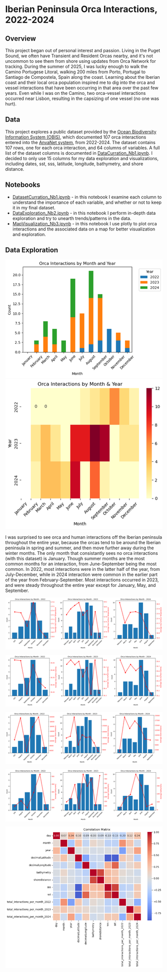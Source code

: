 # Iberian Peninsula Orca Interactions, 2022-2024
## Overview
This project began out of personal interest and passion. Living in the Puget Sound, we often have Transient and Resident Orcas nearby, and it's not uncommon to see them from shore using updates from Orca Network for tracking. During the summer of 2025, I was lucky enough to walk the Camino Portugese Litoral, walking 200 miles from Porto, Portugal to Santiago de Compostela, Spain along the coast. Learning about the Iberian coast and their local orca population inspired me to dig into the orca and vessel interactions that have been occurring in that area over the past few years. Even while I was on the Camino, two orca-vessel interactions occurred near Lisbon, resulting in the capsizing of one vessel (no one was hurt). 

## Data
This project explores a public dataset provided by the [Ocean Biodiversity Information System (OBIS)](https://obis.org/dataset/178820dc-ead7-497b-b2a2-2c8ea4d5a084), which documented 107 orca interactions entered into the [AnvaNet system](https://ipt.vliz.be/eurobis/resource?r=anavnet_orcas), from 2022-2024. The dataset contains 107 rows, one for each orca interaction, and 64 columns of variables. A full list of the dataset columns is documented in [DataCurration_Nb1.ipynb](https://github.com/HaleyEgan/Iberian-Peninsula-Orca-Interactions/blob/main/DatasetCurration_Nb1.ipynb). I decided to only use 15 columns for my data exploration and visualizations, including dates, sst, sss, latitude, longitude, bathymetry, and shore distance. 

## Notebooks
- [DatasetCurration_Nb1.ipynb](https://github.com/HaleyEgan/Iberian-Peninsula-Orca-Interactions/blob/main/DatasetCurration_Nb1.ipynb) - in this notebook I examine each column to understand the importance of each variable, and whether or not to keep it in my final dataset.
- [DataExploration_Nb2.ipynb](https://github.com/HaleyEgan/Iberian-Peninsula-Orca-Interactions/blob/main/DataExploration_Nb2.ipynb) - in this notebook I perform in-depth data exploration and try to unearth trends/patterns in the data.
- [MapVisualization_Nb3.ipynb](https://github.com/HaleyEgan/Iberian-Peninsula-Orca-Interactions/blob/main/MapVisualization_Nb3.ipynb) - in this notebook I use plotly to plot orca interactions and the associated data on a map for better visualization and exploration.

## Data Exploration
![month v year](https://github.com/HaleyEgan/Iberian-Peninsula-Orca-Interactions/blob/main/Images/Interactions%20by%20Month%20and%20Year.png)
![orca interactions heatmap](https://github.com/HaleyEgan/Iberian-Peninsula-Orca-Interactions/blob/main/Images/orca%20interaction%20heatmap.png)

I was surprised to see orca and human interactions off the Iberian peninsula throughout the entire year, because the orcas tend to be around the Iberian peninsula in spring and summer, and then move further away during the winter months. The only month that consistantly sees no orca interactions (with this dataset) is January. Though summer months are the most common months for an interaction, from June-September being the most common. In 2022, most interactions were in the latter half of the year, from July-December, while in 2024 interaction were common in the earlier part of the year from February-September. Most interactions occurred in 2023, and were steady throughout the entire year except for January, May, and September.

![sst v interactions](https://github.com/HaleyEgan/Iberian-Peninsula-Orca-Interactions/blob/main/Images/sst%20v%20orca%20interactions.png)

![sss v interactions](https://github.com/HaleyEgan/Iberian-Peninsula-Orca-Interactions/blob/main/Images/sss%20v%20orca%20interactions.png)

![shore distance v interactions](https://github.com/HaleyEgan/Iberian-Peninsula-Orca-Interactions/blob/main/Images/shore%20distance%20v%20orca%20interactions.png)

![bathymetry](https://github.com/HaleyEgan/Iberian-Peninsula-Orca-Interactions/blob/main/Images/bathymetry%20v%20orca%20interactions.png)

![correlation matrix](https://github.com/HaleyEgan/Iberian-Peninsula-Orca-Interactions/blob/main/Images/correlation%20matrix.png)

